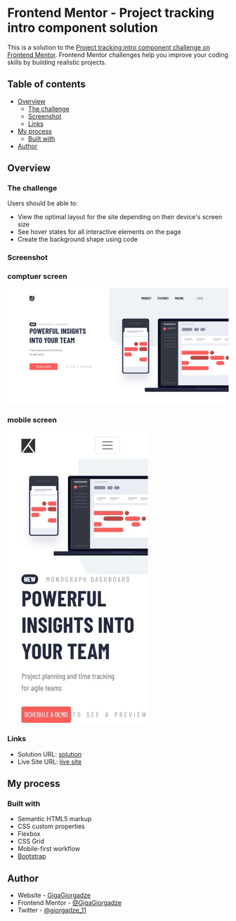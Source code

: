 # Frontend Mentor - Project tracking intro component solution

This is a solution to the [Project tracking intro component challenge on Frontend Mentor](https://www.frontendmentor.io/challenges/project-tracking-intro-component-5d289097500fcb331a67d80e). Frontend Mentor challenges help you improve your coding skills by building realistic projects. 

## Table of contents

- [Overview](#overview)
  - [The challenge](#the-challenge)
  - [Screenshot](#screenshot)
  - [Links](#links)
- [My process](#my-process)
  - [Built with](#built-with)
- [Author](#author)


## Overview

### The challenge

Users should be able to:

- View the optimal layout for the site depending on their device's screen size
- See hover states for all interactive elements on the page
- Create the background shape using code

### Screenshot
### comptuer screen
![](./images/ss.jpeg)
### mobile screen
![](./images/Mss.jpeg)


### Links

- Solution URL: [solution](https://www.frontendmentor.io/solutions/htmlcssflexbox-bootstrap-Lg-QdREeV)
- Live Site URL: [live site](https://gigagiorgadze.github.io/project-tracking-intro-component-master/)

## My process

### Built with

- Semantic HTML5 markup
- CSS custom properties
- Flexbox
- CSS Grid
- Mobile-first workflow
- [Bootstrap](https://getbootstrap.com/)


## Author

- Website - [GigaGiorgadze](https://gigagiorgadze.github.io/personal-portfolio/)
- Frontend Mentor - [@GigaGiorgadze](https://www.frontendmentor.io/profile/GigaGiorgadze)
- Twitter - [@giorgadze_11](https://www.twitter.com/giorgadze_11)

